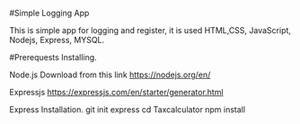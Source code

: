 #Simple Logging App

This is simple app for logging and register, it is used HTML,CSS, JavaScript, Nodejs, Express, MYSQL.

#Prerequests
Installing.

Node.js
Download from this link
https://nodejs.org/en/


Expressjs
https://expressjs.com/en/starter/generator.html

Express Installation.
git init
express
cd Taxcalculator
npm install











